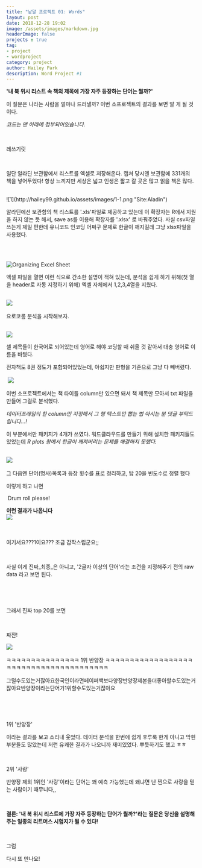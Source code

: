 ```yaml
---
title: "낱말 프로젝트 01: Words"
layout: post
date: 2018-12-28 19:02
image: /assets/images/markdown.jpg
headerImage: false
projects : true
tag:
- project
- wordproject
category: project
author: Hailey Park
description: Word Project #1
---
```


**'내 북 위시 리스트 속 책의 제목에 가장 자주 등장하는 단어는 뭘까?'**


이 질문은 나라는 사람을 얼마나 드러낼까? 이번 소프로젝트의 결과를 보면 알 게 될 것이다.

​*코드는 맨 아래에 첨부되어있습니다.*

​

레쓰기릿

​

일단 알라딘 보관함에서 리스트를 엑셀로 저장해온다. 캡쳐 당시엔 보관함에 331개의 책을 넣어두었다! 항상 느끼지만 세상은 넓고 인생은 짧고 갈 곳은 많고 읽을 책은 많다.

<br>
![1](http://hailey99.github.io/assets/images/1-1.png "Site:Aladin")

알라딘에선 보관함의 책 리스트를 '.xls'파일로 제공하고 있는데 이 확장자는 R에서 지원을 하지 않는 듯 해서, save as를 이용해 <span class="evidence">확장자를 '.xlsx'</span> 로 바꿔주었다. 사실 csv파일 쓰는게 제일 편한데 유니코드 인코딩 어쩌구 문제로 한글이 깨지길래 그냥 xlsx파일을 사용했다.

<br><br>

![](http://hailey99.github.io/assets/images/1-2.png "Organizing Excel Sheet")


엑셀 파일을 열면 이런 식으로 간소한 설명이 적혀 있는데, 분석을 쉽게 하기 위해(<span class="evidence">첫 열을 header로 자동 지정하기 위해</span>) 엑셀 자체에서 1,2,3,4열을 지웠다.
​<br><br>

​![](http://hailey99.github.io/assets/images/1-3.png)


요로코롬 분석을 시작해보자.
<br><br>

![](http://hailey99.github.io/assets/images/1-4.png)



셀 제목들이 한국어로 되어있는데 영어로 해야 코딩할 때 쉬울 것 같아서 대충 영어로 이름을 바꿨다.

전자책도 8권 정도가 포함되어있었는데, 아쉽지만 판형을 기준으로 그냥 다 빼버렸다.
<br><br>
​
![](http://hailey99.github.io/assets/images/1-5.png)


이번 소프로젝트에서는 책 타이틀 column만 있으면 돼서 책 제목만 모아서 txt 파일을 만들어 그걸로 분석했다.

*데이터프레임의 한 column만 지정해서 그 행 텍스트만 뽑는 법 아시는 분 댓글 부탁드립니다...!*


이 부분에서만 패키지가 4개가 쓰였다. 워드클라우드를 만들기 위해 설치한 패키지들도 있었는데 *R plots 창에서 한글이 깨져버리는 문제를 해결하지 못했다.*
<br><br>

​![](http://hailey99.github.io/assets/images/1-6.png)



그 다음엔 <span class="evidence">단어(명사)목록과 등장 횟수를 표로 정리하고, 탑 20을 빈도수로 정렬<span> 했다

이렇게 하고 나면

​
Drum roll please!
​



<b> 이런 결과가 나옵니다 </b>
<br>
​![](http://hailey99.github.io/assets/images/1-7.png)

​

여기서요???1이요??? 조금 갑작스럽군요;;

​

사실 이게 진짜_최종_은 아니고, <span class="evidence">'2글자 이상의 단어'라는 조건을 지정해주기 전의 raw data</span> 라고 보면 된다.
​

​

​

그래서 진짜 top 20를 보면

​
​

짜잔!


​![](http://hailey99.github.io/assets/images/1-8.png)



ㅋㅋㅋㅋㅋㅋㅋㅋㅋㅋㅋㅋㅋㅋㅋ 1위 반양장 ㅋㅋㅋㅋㅋㅋㅋㅋㅋㅋㅋㅋㅋㅋㅋㅋㅋㅋㅋㅋㅋㅋㅋㅋㅋㅋㅋㅋㅋㅋㅋㅋㅋㅋㅋㅋㅋㅋㅋ



그럴수도있는거잖아요한국인이라면페이퍼백보다양장반양장제본을더좋아할수도있는거잖아요반양장이라는단어가1위할수도있는거잖아요

​

​

 1위 '반양장'

이라는 결과를 보고 소리내 웃었다. 데이터 분석을 한번에 쉽게 후루룩 한게 아니고 막힌 부분들도 많았는데 저런 유쾌한 결과가 나오니까 재미있었다. 뿌듯하기도 했고 ㅎㅎ


​

2위 '사랑'

반양장 제외 1위인 '사랑'이라는 단어는 꽤 예측 가능했는데 왜냐면 난 찐으로 사랑을 믿는 사람이기 때무니다,,

​


**결론: '내 북 위시 리스트에 가장 자주 등장하는 단어가 뭘까?'라는 질문은 당신을 설명해주는 일종의 리트머스 시험지가 될 수 있다!**


​

그럼

다시 또 만나요!

​
<script src="https://gist.github.com/hailey99/c4e05b9ade0edbc01980f35e3a2b5d67.js"></script>
